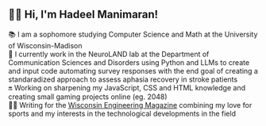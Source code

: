 ## 👋🏾 Hi, I'm Hadeel Manimaran!

📚 I am a sophomore studying Computer Science and Math at the University of Wisconsin-Madison<br/>
🔬 I currently work in the NeuroLAND lab at the Department of Communication Sciences and Disorders using Python and LLMs to create and input code automating survey responses with the end goal of creating a standaradized approach to assess aphasia recovery in stroke patients<br/>
🔛 Working on sharpening my JavaScript, CSS and HTML knowledge and creating small gaming projects online (eg. 2048)<br/>
✍🏾 Writing for the [Wisconsin Engineering Magazine](https://wisconsinengineer.com/2024/05/01/tackling-the-issue-the-escalating-trend-of-acl-tears-in-womens-football/) combining my love for sports and my interests in the technological developments in the field 



<!--
**hadeelmanimaran/hadeelmanimaran** is a ✨ _special_ ✨ repository because its `README.md` (this file) appears on your GitHub profile.

Here are some ideas to get you started:

- 🔭 I’m currently working on ...
- 🌱 I’m currently learning ...
- 👯 I’m looking to collaborate on ...
- 🤔 I’m looking for help with ...
- 💬 Ask me about ...
- 📫 How to reach me: ...
- 😄 Pronouns: ...
- ⚡ Fun fact: ...
-->
